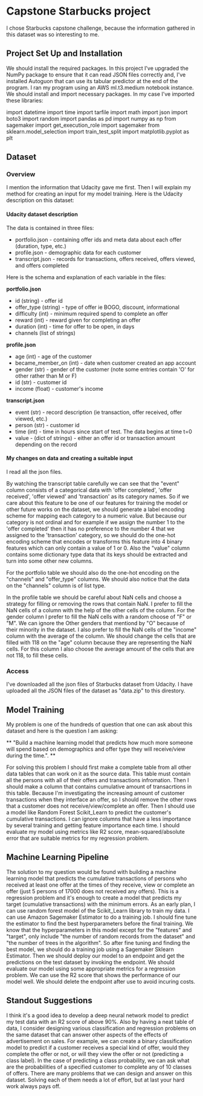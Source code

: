 
# Capstone Starbucks project

I chose Starbucks capstone challenge, because the information gathered in this dataset was so interesting to me. 

## Project Set Up and Installation
We should install the required packages. In this project I've upgraded the NumPy package to ensure that it can read JSON files correctly and, I've installed Autoguon that can use its tabular predictor at the end of the program. I ran my program using an AWS ml.t3.medium notebook instance. We should install and import necessary packages. In my case I've imported these libraries:

import datetime
import time
import tarfile
import math
import json
import boto3
import random
import pandas as pd
import numpy as np
from sagemaker import get_execution_role
import sagemaker
from sklearn.model_selection import train_test_split
import matplotlib.pyplot as plt

## Dataset

### Overview
I mention the information that Udacity gave me first. Then I will explain my method for creating an input for my model training. Here is the Udacity description on this dataset:

#### Udacity dataset description

The data is contained in three files:

* portfolio.json - containing offer ids and meta data about each offer (duration, type, etc.)
* profile.json - demographic data for each customer
* transcript.json - records for transactions, offers received, offers viewed, and offers completed

Here is the schema and explanation of each variable in the files:

**portfolio.json**

* id (string) - offer id
* offer_type (string) - type of offer ie BOGO, discount, informational
* difficulty (int) - minimum required spend to complete an offer
* reward (int) - reward given for completing an offer
* duration (int) - time for offer to be open, in days
* channels (list of strings)

**profile.json**

* age (int) - age of the customer 
* became_member_on (int) - date when customer created an app account
* gender (str) - gender of the customer (note some entries contain 'O' for other rather than M or F)
* id (str) - customer id
* income (float) - customer's income

**transcript.json**

* event (str) - record description (ie transaction, offer received, offer viewed, etc.)
* person (str) - customer id
* time (int) - time in hours since start of test. The data begins at time t=0
* value - (dict of strings) - either an offer id or transaction amount depending on the record

#### My changes on data and creating a suitable input 

I read all the json files.

By watching the transcript table carefully we can see that the "event" column consists of a categorical data with 'offer completed', 'offer received', 'offer viewed' and  'transaction' as its category names. So if we care about this feature to be one of our features for training the model or other future works on the dataset, we should generate a label encoding scheme for mapping each category to a numeric value. But because our category is not ordinal and for example if we assign the number 1 to the 'offer completed' then it has no preference to the number 4 that we assigned to the 'transaction' category, so we should do the one-hot encoding scheme that encodes or transforms this feature into 4 binary features which can only contain a value of 1 or 0. Also the "value" column contains some dictionary type data that its keys should be extracted and turn into some other new columns.

For the portfolio table we should also do the one-hot encoding on the "channels" and "offer_type" columns. We should also notice that the data on the "channels" column is of list type.

In the profile table we should be careful about NaN cells and choose a strategy for filling or removing the rows that contain NaN. I prefer to fill the NaN cells of a column with the help of the other cells of the column. For the gender column I prefer to fill the NaN cells with a random choose of "F" or "M". We can ignore the Other genders that mentiond by "O" because of their minority in the dataset. I also prefer to fill the NaN cells of the "income" column with the average of the column. We should change the cells that are filled with 118 on the "age" column because they are representing the NaN cells. For this column I also choose the average amount of the cells that are not 118, to fill these cells.

### Access
I've downloaded all the json files of Starbucks dataset from Udacity. I have uploaded all the JSON files of the dataset as "data.zip" to this direstory.

## Model Training
My problem is one of the hundreds of question that one can ask about this dataset and here is the question I am asking:

** "Build a machine learning model that predicts how much more someone will spend based on demographics and offer type they will receive/view during the time.". **
 
For solving this problem I should first make a complete table from all other data tables that can work on it as the source data. This table must contain all the persons with all of their offers and transactions infromation. Then I should make a column that contains cumulative amount of transacrtions in this table. Because I'm investigating the increasing amount of customer transactions when they interface an offer, so I should remove the other rows that a customer does not receive/view/complete an offer. Then I should use a model like Random Forest Scikit_Learn to predict the customer's cumulative transactions. I can ignore columns that have a less importance by several training and getting feature importance each time. I should evaluate my model using metrics like R2 score, mean-squared/absolute error that are suitable metrics for my regression problem.

## Machine Learning Pipeline
The solution to my question would be found with building a machine learning model that predicts the cumulative transactions of persons who received at least one offer at the times of they receive, view or complete an offer (just 5 persons of 17000 does not received any offers). This is a regression problem and it's enough to create a model that predicts my target (cumulative transactions) with the minimum errors. As an early plan, I can use random forest model of the Scikit_Learn library to train my data. I can use Amazon Sagemaker Estimator to do a training job. I should fine tune the estimator to find the best hyperparameters before the final training. We know that the hyperparameters in this model except for the "features" and "target", only include "the number of random records from the dataset" and "the number of trees in the algorithm". So after fine tuning and finding the best model, we should do a training job using a Sagemaker Sklearn Estimator. Then we should deploy our model to an endpoint and get the predictions on the test dataset by invoking the endpoint. We should evaluate our model using some appropriate metrics for a regression problem. We can use the R2 score that shows the performance of our model well. We should delete the endpoint after use to avoid incuring costs. 

## Standout Suggestions
I think it's a good idea to develop a deep neural network model to predict my test data with an R2 score of above 90%. Also by having a neat table of data, I consider designing various classification and regression problems on the same dataset that can answer other aspects of the effects of advertisement on sales. For example, we can create a binary classification model to predict if a customer receives a special kind of offer, would they complete the offer or not, or will they view the offer or not (predicting a class label). In the case of predicting a class probability, we can ask what are the probabilities of a specified customer to complete any of 10 classes of offers. There are many problems that we can design and answer on this dataset. Solving each of them needs a lot of effort, but at last your hard work always pays off.
